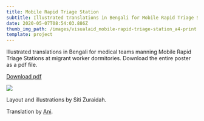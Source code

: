 ```yaml
---
title: Mobile Rapid Triage Station
subtitle: Illustrated translations in Bengali for Mobile Rapid Triage Stations.
date: 2020-05-07T08:54:03.886Z
thumb_img_path: /images/visualaid_mobile-rapid-triage-station_a4-print.png
template: project
---
```

Illustrated translations in Bengali for medical teams manning Mobile Rapid Triage Stations at migrant worker dormitories. Download the entire poster as a pdf file. 

<a class="button" id="download-button" href="https://bit.ly/visualaid-mobilerapidtriagestation-pdf"  target="_blank" rel="noopener" style="margin-bottom: 0.75em;">Download pdf</a>

![](/images/visualaid_mobile-rapid-triage-station_a4-print.png)

Layout and illustrations by Siti Zuraidah.

Translation by <a href="https://adhikary.net/" target="_blank" rel="noopener">Ani</a>.